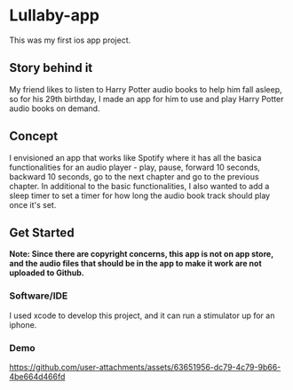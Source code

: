 # Lullaby-app
This was my first ios app project.
## Story behind it
My friend likes to listen to Harry Potter audio books to help him fall asleep, so for his 29th birthday, I made an app for him to use and play Harry Potter audio books on demand.
## Concept
I envisioned an app that works like Spotify where it has all the basica functionalities for an audio player - play, pause, forward 10 seconds, backward 10 seconds, go to the next chapter and go to the previous chapter. In additional to the basic functionalities, I also wanted to add a sleep timer to set a timer for how long the audio book track should play once it's set.
## Get Started
**Note: Since there are copyright concerns, this app is not on app store, and the audio files that should be in the app to make it work are not uploaded to Github.**

### Software/IDE
I used xcode to develop this project, and it can run a stimulator up for an iphone.

### Demo
https://github.com/user-attachments/assets/63651956-dc79-4c79-9b66-4be664d466fd
